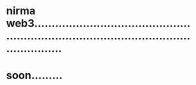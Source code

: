# nirma web3..................................................................................................................
# soon.........
